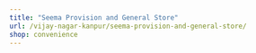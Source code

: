 ```yaml
---
title: "Seema Provision and General Store"
url: /vijay-nagar-kanpur/seema-provision-and-general-store/
shop: convenience
---
```

